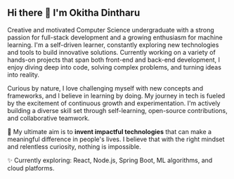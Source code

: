 ## Hi there 👋 I'm Okitha Dintharu

Creative and motivated Computer Science undergraduate with a strong passion for full-stack development and a growing enthusiasm for machine learning. I'm a self-driven learner, constantly exploring new technologies and tools to build innovative solutions. Currently working on a variety of hands-on projects that span both front-end and back-end development, I enjoy diving deep into code, solving complex problems, and turning ideas into reality.

Curious by nature, I love challenging myself with new concepts and frameworks, and I believe in learning by doing. My journey in tech is fueled by the excitement of continuous growth and experimentation. I'm actively building a diverse skill set through self-learning, open-source contributions, and collaborative teamwork.

🚀 My ultimate aim is to **invent impactful technologies** that can make a meaningful difference in people's lives. I believe that with the right mindset and relentless curiosity, nothing is impossible.

✨ Currently exploring: React, Node.js, Spring Boot, ML algorithms, and cloud platforms.

<!--
**dintharu/dintharu** is a ✨ _special_ ✨ repository because its `README.md` (this file) appears on your GitHub profile.
-->
